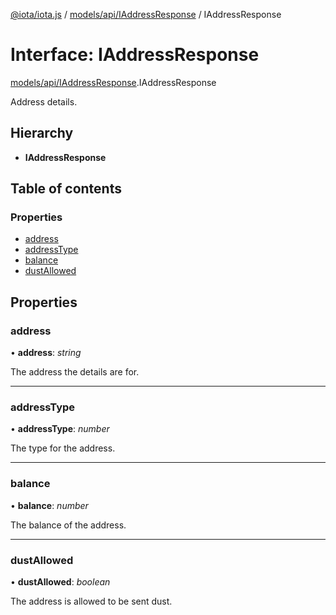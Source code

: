 [@iota/iota.js](../README.md) / [models/api/IAddressResponse](../modules/models_api_iaddressresponse.md) / IAddressResponse

# Interface: IAddressResponse

[models/api/IAddressResponse](../modules/models_api_iaddressresponse.md).IAddressResponse

Address details.

## Hierarchy

* **IAddressResponse**

## Table of contents

### Properties

- [address](models_api_iaddressresponse.iaddressresponse.md#address)
- [addressType](models_api_iaddressresponse.iaddressresponse.md#addresstype)
- [balance](models_api_iaddressresponse.iaddressresponse.md#balance)
- [dustAllowed](models_api_iaddressresponse.iaddressresponse.md#dustallowed)

## Properties

### address

• **address**: *string*

The address the details are for.

___

### addressType

• **addressType**: *number*

The type for the address.

___

### balance

• **balance**: *number*

The balance of the address.

___

### dustAllowed

• **dustAllowed**: *boolean*

The address is allowed to be sent dust.
